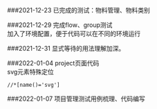 ###2021-12-23
已完成的测试：物料管理、物料类别

###2021-12-29
完成flow、group测试\
加入了环境配置，便于代码可以在不同的环境运行

###2021-12-31
显式等待的用法理解加深。

###2022-01-04
project页面代码\
svg元素特殊定位
```
//*[name()='svg']
```
###2022-01-07
项目管理测试用例梳理、代码编写